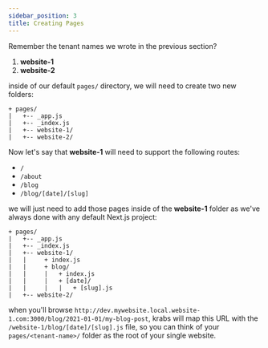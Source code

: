 ```yaml
---
sidebar_position: 3
title: Creating Pages
---
```


Remember the tenant names we wrote in the previous section?

1. **website-1**
2. **website-2**

inside of our default `pages/` directory, we will need to create two new folders:

```
+ pages/
|   +-- _app.js
|   +-- _index.js
|   +-- website-1/
|   +-- website-2/
```

Now let's say that **website-1** will need to support the following routes: 

- `/`
- `/about`
- `/blog`
- `/blog/[date]/[slug]`

we will just need to add those pages inside of the **website-1** folder as we've always done with any default Next.js project:

```
+ pages/
|   +-- _app.js
|   +-- _index.js
|   +-- website-1/
|   |     + index.js
|   |     + blog/
|   |     |   + index.js
|   |     |   + [date]/
|   |     |   |   + [slug].js
|   +-- website-2/
```

when you'll browse `http://dev.mywebsite.local.website-1.com:3000/blog/2021-01-01/my-blog-post`, krabs will map this URL with the `/website-1/blog/[date]/[slug].js` file, so you can think of your `pages/<tenant-name>/` folder as the root of your single website.